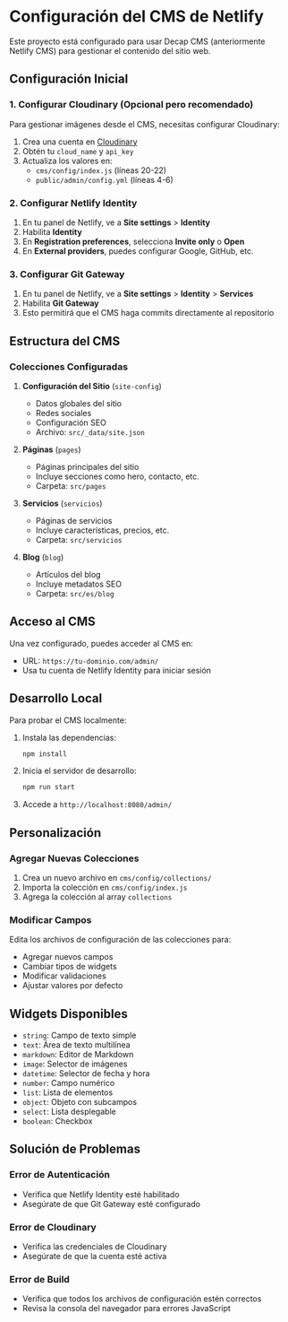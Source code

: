 # Configuración del CMS de Netlify

Este proyecto está configurado para usar Decap CMS (anteriormente Netlify CMS) para gestionar el contenido del sitio web.

## Configuración Inicial

### 1. Configurar Cloudinary (Opcional pero recomendado)

Para gestionar imágenes desde el CMS, necesitas configurar Cloudinary:

1. Crea una cuenta en [Cloudinary](https://cloudinary.com)
2. Obtén tu `cloud_name` y `api_key`
3. Actualiza los valores en:
   - `cms/config/index.js` (líneas 20-22)
   - `public/admin/config.yml` (líneas 4-6)

### 2. Configurar Netlify Identity

1. En tu panel de Netlify, ve a **Site settings** > **Identity**
2. Habilita **Identity**
3. En **Registration preferences**, selecciona **Invite only** o **Open**
4. En **External providers**, puedes configurar Google, GitHub, etc.

### 3. Configurar Git Gateway

1. En tu panel de Netlify, ve a **Site settings** > **Identity** > **Services**
2. Habilita **Git Gateway**
3. Esto permitirá que el CMS haga commits directamente al repositorio

## Estructura del CMS

### Colecciones Configuradas

1. **Configuración del Sitio** (`site-config`)
   - Datos globales del sitio
   - Redes sociales
   - Configuración SEO
   - Archivo: `src/_data/site.json`

2. **Páginas** (`pages`)
   - Páginas principales del sitio
   - Incluye secciones como hero, contacto, etc.
   - Carpeta: `src/pages`

3. **Servicios** (`servicios`)
   - Páginas de servicios
   - Incluye características, precios, etc.
   - Carpeta: `src/servicios`

4. **Blog** (`blog`)
   - Artículos del blog
   - Incluye metadatos SEO
   - Carpeta: `src/es/blog`

## Acceso al CMS

Una vez configurado, puedes acceder al CMS en:
- URL: `https://tu-dominio.com/admin/`
- Usa tu cuenta de Netlify Identity para iniciar sesión

## Desarrollo Local

Para probar el CMS localmente:

1. Instala las dependencias:
   ```bash
   npm install
   ```

2. Inicia el servidor de desarrollo:
   ```bash
   npm run start
   ```

3. Accede a `http://localhost:8080/admin/`

## Personalización

### Agregar Nuevas Colecciones

1. Crea un nuevo archivo en `cms/config/collections/`
2. Importa la colección en `cms/config/index.js`
3. Agrega la colección al array `collections`

### Modificar Campos

Edita los archivos de configuración de las colecciones para:
- Agregar nuevos campos
- Cambiar tipos de widgets
- Modificar validaciones
- Ajustar valores por defecto

## Widgets Disponibles

- `string`: Campo de texto simple
- `text`: Área de texto multilínea
- `markdown`: Editor de Markdown
- `image`: Selector de imágenes
- `datetime`: Selector de fecha y hora
- `number`: Campo numérico
- `list`: Lista de elementos
- `object`: Objeto con subcampos
- `select`: Lista desplegable
- `boolean`: Checkbox

## Solución de Problemas

### Error de Autenticación
- Verifica que Netlify Identity esté habilitado
- Asegúrate de que Git Gateway esté configurado

### Error de Cloudinary
- Verifica las credenciales de Cloudinary
- Asegúrate de que la cuenta esté activa

### Error de Build
- Verifica que todos los archivos de configuración estén correctos
- Revisa la consola del navegador para errores JavaScript
